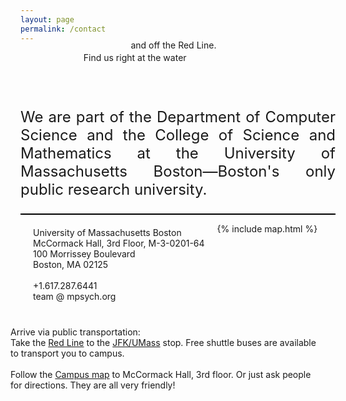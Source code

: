 ```yaml
---
layout: page
permalink: /contact
---
```


<span class="teaser" style="left:20%;width:600px;position:relative">Find us right <span class="bluetext">at the water</span></span>
<span class="teaser" style="position: relative; float:left; left:35%;margin-top:-20px;">and <span class="bluetext">off the Red Line</span>.</span>

<br><br>
<p align="justify" style="font-size:24px">
We are part of the <span class="bluetext">Department of Computer Science</span> and the <span class="bluetext">College of Science and Mathematics</span> at the <span class="bluetext">University of Massachusetts Boston</span>&mdash;Boston's only public research university.
</p>

<div id="map" style="border:solid thin black;"></div>

<div style="float:left;margin:20px">
University of Massachusetts Boston<br>
McCormack Hall, 3rd Floor, M-3-0201-64<br>
100 Morrissey Boulevard<br>
Boston, MA 02125<br><br>
+1.617.287.6441<br>
team @ mpsych.org
</div>

<div style="float:right;margin:20px;width:500px">
Arrive via public transportation:<br>Take the <a href="https://www.mbta.com/schedules/Red/line" class="bluetext" target="_blank">Red Line</a> to the <a href="https://www.mbta.com/stops/place-jfk" target="_blank" class="bluetext">JFK/UMass</a> stop. Free shuttle buses are available to transport you to campus.<br><br>
Follow the <a href="https://www.umb.edu/map" target="_blank" class="bluetext">Campus map</a> to McCormack Hall, 3rd floor. Or just ask people for directions. They are all very friendly!
</div>

{% include map.html %}
